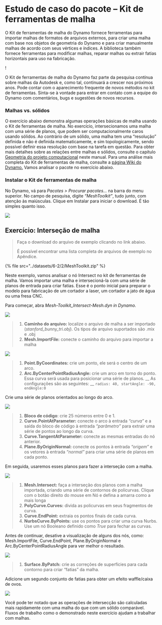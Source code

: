 # Estudo de caso do pacote – Kit de ferramentas de malha

O Kit de ferramentas de malha do Dynamo fornece ferramentas para importar malhas de formatos de arquivos externos, para criar uma malha com base nos objetos de geometria do Dynamo e para criar manualmente malhas de acordo com seus vértices e índices. A biblioteca também fornece ferramentas para modificar malhas, reparar malhas ou extrair fatias horizontais para uso na fabricação.

\![](<../images/6-2/5/meshToolkitcasestudy01 (1).jpg>)

O Kit de ferramentas de malha do Dynamo faz parte da pesquisa contínua sobre malhas da Autodesk e, como tal, continuará a crescer nos próximos anos. Pode contar com o aparecimento frequente de novos métodos no kit de ferramentas. Sinta-se à vontade para entrar em contato com a equipe do Dynamo com comentários, bugs e sugestões de novos recursos.

### Malhas vs. sólidos

O exercício abaixo demonstra algumas operações básicas de malha usando o Kit de ferramentas de malha. No exercício, intersecionamos uma malha com uma série de planos, que podem ser computacionalmente caros usando sólidos. Ao contrário de um sólido, uma malha tem uma “resolução” definida e não é definida matematicamente, e sim topologicamente, sendo possível definir essa resolução com base na tarefa em questão. Para obter mais detalhes sobre as relações entre malhas e sólidos, consulte o capítulo [ Geometria do projeto computacional](../../a-closer-look-at-dynamo-essential-nodes-and-concepts/5\_geometry-for-computational-design/) neste manual. Para uma análise mais completa do Kit de ferramentas de malha, consulte a [página Wiki do Dynamo.](https://github.com/DynamoDS/Dynamo/wiki/Dynamo-Mesh-Toolkit) Vamos analisar o pacote no exercício abaixo.

### Instalar o Kit de ferramentas de malha

No Dynamo, vá para _Pacotes > Procurar pacotes..._ na barra do menu superior. No campo de pesquisa, digite _“MeshToolkit”_, tudo junto, com atenção às maiúsculas. Clique em Instalar para iniciar o download. É tão simples quanto isso.

![](../images/6-2/2/meshToolkitcasestudy-installpackage.jpg)

## Exercício: Interseção de malha

> Faça o download do arquivo de exemplo clicando no link abaixo.
>
> É possível encontrar uma lista completa de arquivos de exemplo no Apêndice.

{% file src="../datasets/6-2/2/MeshToolkit.zip" %}

Neste exemplo, vamos analisar o nó Intersect no kit de ferramentas de malha. Vamos importar uma malha e intersecioná-la com uma série de planos de entrada para criar fatias. Esse é o ponto inicial para preparar o modelo para fabricação de um cortador a laser, um cortador a jato de água ou uma fresa CNC.

Para começar, abra _Mesh-Toolkit_Intersect-Mesh.dyn in Dynamo._

![](../images/6-2/2/meshToolkitcasestudy-exercise01.jpg)

> 1. **Caminho do arquivo:** localize o arquivo de malha a ser importado (_stanford_bunny_tri.obj_). Os tipos de arquivo suportados são .mix e .obj
> 2. **Mesh.ImportFile:** conecte o caminho do arquivo para importar a malha

![](../images/6-2/2/meshToolkitcasestudy-exercise02.jpg)

> 1. **Point.ByCoordinates:** crie um ponto, ele será o centro de um arco.
> 2. **Arc.ByCenterPointRadiusAngle:** crie um arco em torno do ponto. Essa curva será usada para posicionar uma série de planos. __ As configurações são as seguintes: __ `radius: 40, startAngle: -90, endAngle:0`

Crie uma série de planos orientados ao longo do arco.

![](../images/6-2/2/meshToolkitcasestudy-exercise03.jpg)

> 1. **Bloco de código**: crie 25 números entre 0 e 1.
> 2. **Curve.PointAtParameter:** conecte o arco à entrada _“curva”_ e a saída do bloco de código à entrada _“parâmetro”_ para extrair uma série de pontos ao longo da curva.
> 3. **Curve.TangentAtParameter:** conecte as mesmas entradas do nó anterior.
> 4. **Plane.ByOriginNormal:** conecte os pontos à entrada _“origem”_ e os vetores à entrada _“normal”_ para criar uma série de planos em cada ponto.

Em seguida, usaremos esses planos para fazer a interseção com a malha.

![](../images/6-2/2/meshToolkitcasestudy-exercise04.jpg)

> 1. **Mesh.Intersect:** faça a interseção dos planos com a malha importada, criando uma série de contornos de policurvas. Clique com o botão direito do mouse em Nó e defina a amarra como a mais longa
> 2. **PolyCurve.Curves:** divida as policurvas em seus fragmentos de curva.
> 3. **Curve.EndPoint:** extraia os pontos finais de cada curva.
> 4. **NurbsCurve.ByPoints:** use os pontos para criar uma curva Nurbs. Use um nó Booleano definido como _True_ para fechar as curvas.

Antes de continuar, desative a visualização de alguns dos nós, como: Mesh.ImportFile, Curve.EndPoint, Plane.ByOriginNormal e Arc.ByCenterPointRadiusAngle para ver melhor o resultado.

![](../images/6-2/2/meshToolkitcasestudy-exercise05.jpg)

> 1. **Surface.ByPatch:** crie as correções de superfícies para cada contorno para criar “fatias” da malha.

Adicione um segundo conjunto de fatias para obter um efeito waffle/caixa de ovos.

![](../images/6-2/2/meshToolkitcasestudy-exercise06.jpg)

Você pode ter notado que as operações de intersecção são calculadas mais rapidamente com uma malha do que com um sólido comparável. Fluxos de trabalho como o demonstrado neste exercício ajudam a trabalhar com malhas.
